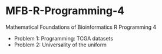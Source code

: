 # MFB-R-Programming-4
Mathematical Foundations of Bioinformatics R Programming 4

* Problem 1: Programming: TCGA datasets
* Problem 2: Universality of the uniform
